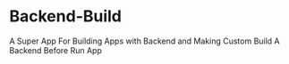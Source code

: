 # Backend-Build
A Super App For Building Apps with Backend and Making Custom Build A Backend Before Run App 
